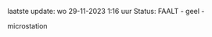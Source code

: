 laatste update: 
wo 29-11-2023  1:16   uur 
Status: FAALT - geel - 
<div class="service Y">microstation</div>